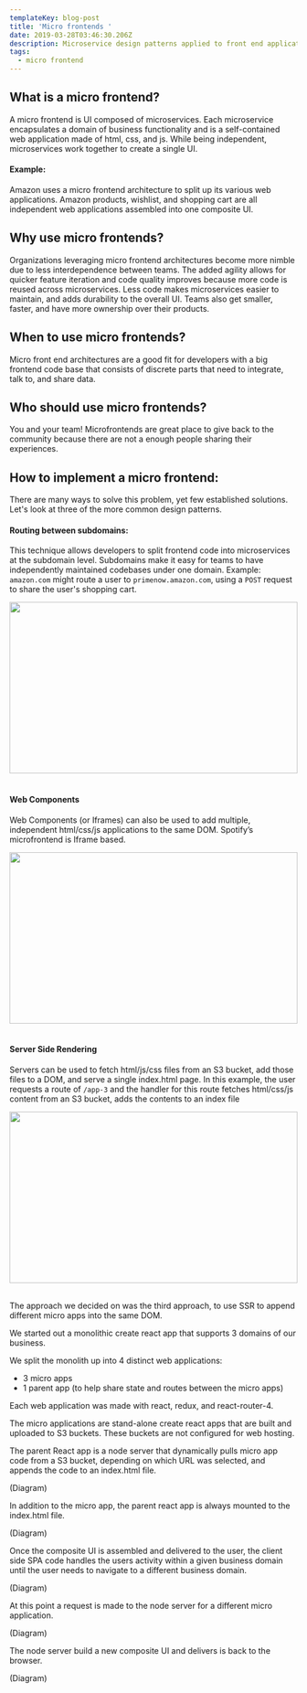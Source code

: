 ```yaml
---
templateKey: blog-post
title: 'Micro frontends '
date: 2019-03-28T03:46:30.206Z
description: Microservice design patterns applied to front end applications.
tags:
  - micro frontend
---
```

## What is a micro frontend?

A micro frontend is UI composed of microservices. Each microservice encapsulates a domain of business functionality and is a self-contained web application made of html, css, and js. While being independent, microservices work together to create a single UI. 

#### Example:
Amazon uses a micro frontend architecture to split up its various web applications. Amazon products, wishlist, and shopping cart are all independent web applications assembled into one composite UI.

## Why use micro frontends?

Organizations leveraging micro frontend architectures become more nimble due to less interdependence between teams. The added agility allows for quicker feature iteration and code quality improves because more code is reused across microservices. Less code makes microservices easier to maintain, and adds durability to the overall UI. Teams also get smaller, faster, and have more ownership over their products.

## When to use micro frontends?

Micro front end architectures are a good fit for developers with a big frontend code base that consists of discrete parts that need to integrate, talk to, and share data.

## Who should use micro frontends?

You and your team! Microfrontends are great place to give back to the community because there are not a enough people sharing their experiences.

## How to implement a micro frontend:

There are many ways to solve this problem, yet few established solutions. Let's look at three of the more common design patterns.

#### Routing between subdomains:

This technique allows developers to split frontend code into microservices at the subdomain level. Subdomains make it easy for teams to have independently maintained codebases under one domain. Example: `amazon.com` might route a user to `primenow.amazon.com`, using a `POST` request to share the user's shopping cart. 

<img src="https://i.ibb.co/tMchN7w/Screen-Shot-2019-03-27-at-11-56-09-PM.png" class="post-example" style="height: 300px; margin: auto; width: 100%; object-fit: contain"/>

<br />
<br />

#### Web Components

Web Components (or Iframes) can also be used to add multiple, independent html/css/js applications to the same DOM. Spotify’s microfrontend is Iframe based.


<img src="https://i.ibb.co/mvGtDMc/Screen-Shot-2019-03-28-at-12-07-15-AM.png" class="post-example" style="height: 300px; margin: auto; width: 100%; object-fit: contain"/>

<br />
<br />

#### Server Side Rendering

Servers can be used to fetch html/js/css files from an S3 bucket, add those files to a DOM, and serve a single index.html page. In this example, the user requests a route of `/app-3` and the handler for this route fetches html/css/js content from an S3 bucket, adds the contents to an index file

<img src="https://i.ibb.co/L56fqB1/Screen-Shot-2019-03-28-at-12-28-51-AM.png" class="post-example" style="height: 300px; margin: auto; width: 100%; object-fit: contain"/>


<br />
<br />

The approach we decided on was the third approach, to use SSR to append different micro apps into the same DOM.

We started out a monolithic create react app that supports 3 domains of our business. 

We split the monolith up into 4 distinct web applications:

* 3 micro apps
* 1 parent app (to help share state and routes between the micro apps)

Each web application was made with react, redux, and react-router-4.

The micro applications are stand-alone create react apps that are built and uploaded to S3 buckets. These buckets are not configured for web hosting.

The parent React app is a node server that dynamically pulls micro app code from a S3 bucket, depending on which URL was selected, and appends the code to an index.html file. 

(Diagram)

In addition to the micro app, the parent react app is always mounted to the index.html file. 

(Diagram)

Once the composite UI is assembled and delivered to the user, the client side SPA code handles the users activity within a given business domain until the user needs to navigate to a different business domain. 

(Diagram)

At this point a request is made to the node server for a different micro application.

(Diagram)

The node server build a new composite UI and delivers is back to the browser.

(Diagram)
